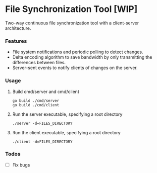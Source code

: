 # File Synchronization Tool [WIP]

Two-way continuous file synchronization tool with a client-server architecture.

### Features
- File system notifications and periodic polling to detect changes.
- Delta encoding algorithm to save bandwidth by only transmitting the differences between files.
- Server-sent events to notify clients of changes on the server.

### Usage
1. Build cmd/server and cmd/client
    ```
    go build ./cmd/server
    go build ./cmd/client
    ```
2. Run the server executable, specifying a root directory
    ```
    ./server -d=FILES_DIRECTORY
    ```
3. Run the client executable, specifying a root directory
    ```
    ./client -d=FILES_DIRECTORY
    ```

### Todos
- [ ] Fix bugs
